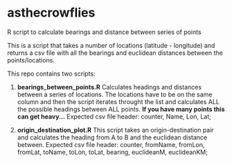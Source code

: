 asthecrowflies
==============

R script to calculate bearings and distance between series of points

This is a script that takes a number of locations (latitude - longitude) and returns a csv file with all the bearings and euclidean distances between the points/locations.

This repo contains two scripts:

1. **bearings_between_points.R**
Calculates headings and distances between a series of locations. The locations have to be on the same column and then the script iterates throught the list and calculates ALL the possible headings between ALL points. **If you have many points this can get heavy...** Expected csv file header: counter,	Name,	Lon,	Lat;



2. **origin_destination_plot.R** 
This script takes an origin-destination pair and calculates the heading from A to B and the euclidean distance between. Expected csv file header: counter,	fromName,	fromLon,	fromLat,	toName,	toLon,	toLat,	bearing,	euclideanM,	euclideanKM;

